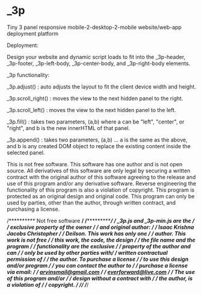 # _3p
Tiny 3 panel responsive mobile-2-desktop-2-mobile website/web-app deployment platform

Deployment:

Design your website and dynamic script loads to fit into the _3p-header, _3p-footer, _3p-left-body, _3p-center-body, and _3p-right-body elements.

_3p functionality:

_3p.adjust() : auto adjusts the layout to fit the client device width and height.

_3p.scroll_right() : moves the view to the next hidden panel to the right.

_3p.scroll_left() : moves the view to the next hidden panel to the left.

_3p.fill() : takes two parameters, (a,b) where a can be "left", "center", or "right", and b is the new innerHTML of that panel.

_3p.append() : takes two parameters, (a,b) ... a is the same as the above, and b is any created DOM object to replace the existing content inside the selected panel.

This is not free software. This software has one author and is not open source. All derivatives of this software are only legal by securing a written contract with the original author of this software agreeing to the release and use of this program and/or any derivative software. Reverse engineering the functionality of this program is also a violation of copyright. This program is protected as an original design and original code. This program can only be used by parties, other than the author, through written contract, and purchasing a license. 

/********** Not free software **********/
/***************************************/
/*** _3p.js and _3p-min.js are the *****/
/*** exclusive property of the owner ***/
/*** and original author: **************/
/*** Isaac Krishna Jacobs Christopher **/
/*** Deilson. This work has only one ***/
/*** author. This work is not free *****/
/*** this work, the code, the design ***/
/*** the file name and the program *****/
/*** functionality are the exclusive ***/
/*** property of the author and can ****/
/*** only be used by other parties with*/
/*** written contractual permission of */
/*** the author. To purchase a license */
/*** to use this design and/or program */
/*** you can contact the author to *****/
/*** purchase a license via email: *****/
/*** arvinsmail@gmail.com **************/
/*** everforward@live.com **************/
/*** The use of this program and/or ****/
/*** design without a contract with ****/
/*** the author, is a violation of *****/
/*** copyright. ************************/
/***************************************/
/***************************************/
